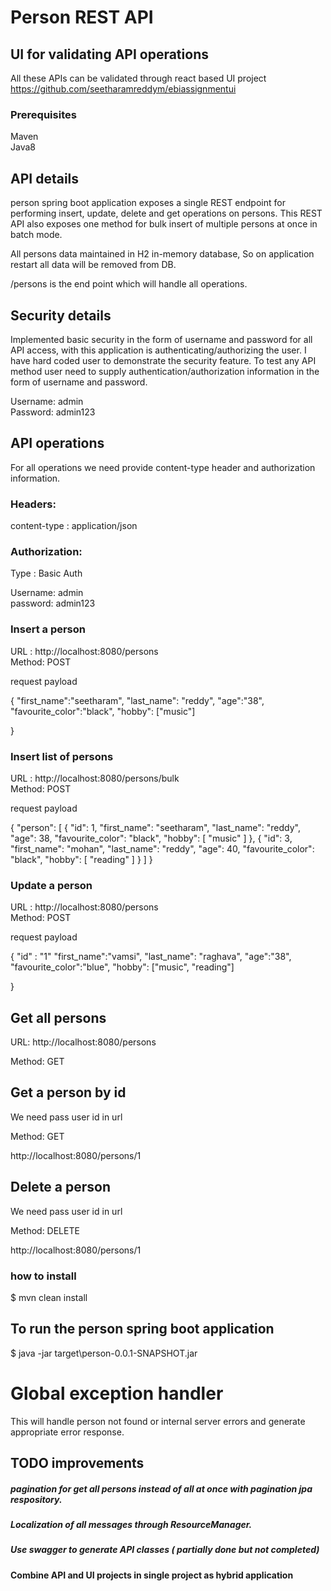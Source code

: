 # Person REST API

## UI for validating API operations

All these APIs can be validated through react based UI project https://github.com/seetharamreddym/ebiassignmentui

### Prerequisites
Maven <br/>
Java8

## API details

person spring boot application exposes a single REST endpoint for performing insert, update, delete and get operations on persons.
This REST API also exposes one method for bulk insert of multiple persons at once in batch mode.

All persons data maintained in H2 in-memory database, So on application restart all data will be removed from DB.

/persons is the end point which will handle all operations.

## Security details

Implemented  basic  security in the form of username and password for all API access, with this application is authenticating/authorizing  the user. 
I have hard coded user to demonstrate the security feature.
To test any API method user need to supply authentication/authorization information in the form of username and password.

Username:  admin <br/>
Password:  admin123



## API operations  

For all operations we need provide content-type header and authorization information.

### Headers:

content-type : application/json

### Authorization:

Type : Basic Auth  

Username:  admin  <br/>
password:  admin123

### Insert a person 

URL :  http://localhost:8080/persons  
Method: POST

request payload

{
	"first_name":"seetharam",
	"last_name": "reddy",
	"age":"38",
	"favourite_color":"black",
	"hobby": ["music"]

}


### Insert list of persons
 

URL :  http://localhost:8080/persons/bulk  
Method: POST

request payload

{
    "person": [
        {
            "id": 1,
            "first_name": "seetharam",
            "last_name": "reddy",
            "age": 38,
            "favourite_color": "black",
            "hobby": [
                "music"
            ]
        },
        {
            "id": 3,
            "first_name": "mohan",
            "last_name": "reddy",
            "age": 40,
            "favourite_color": "black",
            "hobby": [
                "reading"
            ]
        }
    ]
}


### Update a person 

URL :  http://localhost:8080/persons  
Method: POST

request payload

{   "id" : "1"
	"first_name":"vamsi",
	"last_name": "raghava",
	"age":"38",
	"favourite_color":"blue",
	"hobby": ["music", "reading"]

}


## Get all persons 

URL:  http://localhost:8080/persons

Method: GET

## Get a person by id

We need pass  user id in url

Method: GET

http://localhost:8080/persons/1

## Delete a person

We need pass  user id in url

Method: DELETE

http://localhost:8080/persons/1


### how to install 

$ mvn clean install

## To run the person spring boot application

$ java -jar target\person-0.0.1-SNAPSHOT.jar



# Global exception handler

This will handle person not found or internal server errors and generate appropriate error response.


## TODO improvements

##### pagination for get all persons instead of all at once with pagination jpa respository.
##### Localization of all  messages through ResourceManager.
##### Use swagger to generate API classes ( partially done but not completed)
#### Combine API and UI projects in single project as hybrid application

